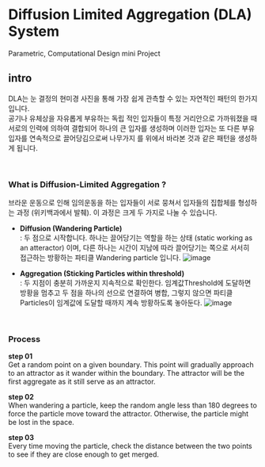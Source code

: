 # Diffusion Limited Aggregation (DLA) System 

Parametric, Computational Design mini Project

## intro
DLA는 눈 결정의 현미경 사진을 통해 가장 쉽게 관측할 수 있는 자연적인 패턴의 한가지입니다. <br> 
공기나 유체상을 자유롭게 부유하는 독립 적인 입자들이 특정 거리안으로 가까워졌을 때 서로의 인력에 의하여 결합되어 하나의 큰 입자를 생성하며 이러한 입자는 또 다른 부유입자를 연속적으로 끌어당김으로써 나무가지 를 위에서 바라본 것과 같은 패턴을 생성하게 됩니다.

<br>

### What is Diffusion-Limited Aggregation ?
브라운 운동으로 인해 임의운동을 하는 입자들이 서로 뭉쳐서 입자들의 집합체를 형성하는 과정 (위키백과에서 발췌). 이 과정은 크게 두 가지로 나눌 수 있습니다.

- **Diffusion (Wandering Particle)** <br> : 두 점으로 시작합니다. 하나는 끌어당기는 역할을 하는 상태 (static working as an atteractor) 이며, 다른 하나는 시간이 지남에 따라 끌어당기는 쪽으로 서서히 접근하는 방황하는 파티클 Wandering particle 입니다.
![image]()

- **Aggregation (Sticking Particles within threshold)** <br> : 두 지점이 충분히 가까운지 지속적으로 확인한다. 임계값Threshold에 도달하면 방황을 멈추고 두 점을 하나의 선으로 연결하여 병합, 그렇지 않으면 파티클Particles이 임계값에 도달할 때까지 계속 방황하도록 놓아둔다.
![image]()

<br>

### Process

**step 01** <br>
Get a random point on a given boundary. This point will gradually approach to an attractor as it wander within the boundary. The attractor will be the first aggregate as it still serve as an attractor.

**step 02** <br>
When wandering a particle, keep the random angle less than 180 degrees to force the particle move toward the attractor. Otherwise, the particle might be lost in the space.

**step 03** <br>
Every time moving the particle, check the distance between the two points to see if 
they are close enough to get merged. 
